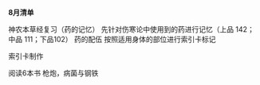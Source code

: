 **8月清单**

神农本草经复习（药的记忆）
	先针对伤寒论中使用到的药进行记忆（上品 142；中品 111；下品102）
	药的配伍
	按照适用身体的部位进行索引卡标记

索引卡制作

阅读6本书 
	枪炮，病菌与钢铁 
	
